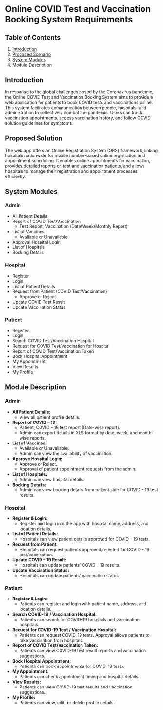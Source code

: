 # Online COVID Test and Vaccination Booking System Requirements

## Table of Contents

1. [Introduction](#introduction)
2. [Proposed Scenario](#proposed-scenario)
3. [System Modules](#system-modules)
4. [Module Description](#module-description)

## Introduction

In response to the global challenges posed by the Coronavirus pandemic, the Online COVID Test and Vaccination Booking System aims to provide a web application for patients to book COVID tests and vaccinations online. This system facilitates communication between people, hospitals, and administration to collectively combat the pandemic. Users can track vaccination appointments, access vaccination history, and follow COVID solution guidelines for symptoms.

## Proposed Solution

The web app offers an Online Registration System (ORS) framework, linking hospitals nationwide for mobile number-based online registration and appointment scheduling. It enables online appointments for vaccination, provides detailed reports on test and vaccination patients, and allows hospitals to manage their registration and appointment processes efficiently.

## System Modules

### Admin

- All Patient Details
- Report of COVID Test/Vaccination
  - Test Report, Vaccination (Date/Week/Monthly Report)
- List of Vaccines
  - Available or Unavailable
- Approval Hospital Login
- List of Hospitals
- Booking Details

### Hospital

- Register
- Login
- List of Patient Details
- Request from Patient (COVID Test/Vaccination)
  - Approve or Reject
- Update COVID Test Result
- Update Vaccination Status

### Patient

- Register
- Login
- Search COVID Test/Vaccination Hospital
- Request for COVID Test/Vaccination for Hospital
- Report of COVID Test/Vaccination Taken
- Book Hospital Appointment
- My Appointment
- View Results
- My Profile

## Module Description

### Admin

- **All Patient Details:**
  - View all patient profile details.
- **Report of COVID – 19:**
  - Patient, COVID – 19 test report (Date-wise report).
  - Admin can export details in XLS format by date, week, and month-wise reports.
- **List of Vaccines:**
  - Available or Unavailable.
  - Admin can view the availability of vaccination.
- **Approve Hospital Login:**
  - Approve or Reject.
  - Approval of patient appointment requests from the admin.
- **List of Hospitals:**
  - Admin can view hospital details.
- **Booking Details:**
  - Admin can view booking details from patient side for COVID – 19 test results.

### Hospital

- **Register & Login:**
  - Register and login into the app with hospital name, address, and location details.
- **List of Patient Details:**
  - Hospitals can view patient details approved for COVID – 19 tests.
- **Request from Patient:**
  - Hospitals can request patients approved/rejected for COVID – 19 test/vaccination.
- **Update COVID – 19 Result:**
  - Hospitals can update patients' COVID – 19 results.
- **Update Vaccination Status:**
  - Hospitals can update patients' vaccination status.

### Patient

- **Register & Login:**
  - Patients can register and login with patient name, address, and location details.
- **Search COVID-19 / Vaccination Hospital:**
  - Patients can search for COVID-19 hospitals and vaccination hospitals.
- **Request for COVID-19 Test / Vaccination Hospital:**
  - Patients can request COVID-19 tests. Approval allows patients to take vaccination from hospitals.
- **Report of COVID Test/Vaccination Taken:**
  - Patients can view COVID-19 test result reports and vaccination suggestions.
- **Book Hospital Appointment:**
  - Patients can book appointments for COVID-19 tests.
- **My Appointment:**
  - Patients can check appointment timing and hospital details.
- **View Results:**
  - Patients can view COVID-19 test results and vaccination suggestions.
- **My Profile:**
  - Patients can view, edit, or delete profile details.
